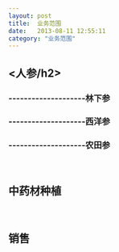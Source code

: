 ```yaml
---
layout: post
title:  业务范围
date:   2013-08-11 12:55:11
category: "业务范围"
---
```

<h2><人参/h2>
<h3 id="tagline"> --------------------林下参</h3>
<h3 id="tagline"> --------------------西洋参</h3>
<h3 id="tagline"> --------------------农田参</h3>
<br />
<h2>中药材种植</h2>
<br />
<h2>销售</h2>
